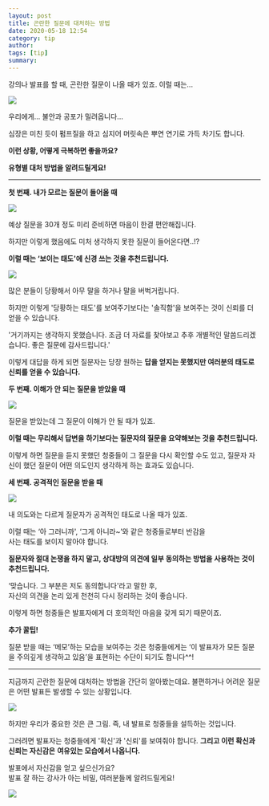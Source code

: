 ```yaml
---
layout: post
title: 곤란한 질문에 대처하는 방법
date: 2020-05-18 12:54
category: tip
author: 
tags: [tip]
summary: 
---
```



강의나 발표를 할 때, 곤란한 질문이 나올 때가 있죠. 이럴 때는...  

![](https://t1.daumcdn.net/liveboard/taling/2892c51d18e640f78c705a9e15d7ae22.gif)

우리에게... 불안과 공포가 밀려옵니다...

  

심장은 미친 듯이 펌프질을 하고 심지어 머릿속은 뿌연 연기로 가득 차기도 합니다.

  

**이런 상황, 어떻게 극복하면 좋을까요?**

**유형별 대처 방법을 알려드릴게요!**

----------

**첫 번째. 내가 모르는 질문이 들어올 때**

![](https://img1.daumcdn.net/thumb/R720x0/?fname=https%3A%2F%2Ft1.daumcdn.net%2Fliveboard%2Ftaling%2Fbc3f6d841dae477f9b9f91e5ee7c102e.JPG)

예상 질문을 30개 정도 미리 준비하면 마음이 한결 편안해집니다.

하지만 이렇게 했음에도 미처 생각하지 못한 질문이 들어온다면..!?

  

**이럴 때는 ‘보이는 태도'에 신경 쓰는 것을 추천드립니다.**

![](https://img1.daumcdn.net/thumb/R720x0/?fname=https%3A%2F%2Ft1.daumcdn.net%2Fliveboard%2Ftaling%2F95493eca83c3401cb2bc4ec0507899b6.JPG)

많은 분들이 당황해서 아무 말을 하거나 말을 버벅거립니다.

  

하지만 이렇게 '당황하는 태도'를 보여주기보다는 '솔직함'을 보여주는 것이 신뢰를 더 얻을 수 있습니다.

'거기까지는 생각하지 못했습니다. 조금 더 자료를 찾아보고 추후 개별적인 말씀드리겠습니다. 좋은 질문에 감사드립니다.'  

이렇게 대답을 하게 되면 질문자는 당장 원하는  **답을 얻지는 못했지만 여러분의 태도로 신뢰를 얻을 수 있습니다.**

**두 번째. 이해가 안 되는 질문을 받았을 때**

![](https://img1.daumcdn.net/thumb/R720x0/?fname=https%3A%2F%2Ft1.daumcdn.net%2Fliveboard%2Ftaling%2Ff892ad0735604745af9069f7e9e0922f.JPG)

질문을 받았는데 그 질문이 이해가 안 될 때가 있죠.

  
**이럴 때는 무리해서 답변을 하기보다는 질문자의 질문을 요약해보는 것을 추천드립니다.**

  

이렇게 하면 질문을 듣지 못했던 청중들이 그 질문을 다시 확인할 수도 있고, 질문자 자신이 했던 질문이 어떤 의도인지 생각하게 하는 효과도 있습니다.

**세 번째. 공격적인 질문을 받을 때**

[![](https://img1.daumcdn.net/thumb/R720x0/?fname=https%3A%2F%2Ft1.daumcdn.net%2Fliveboard%2Ftaling%2Feb6c0c25f62f4faebec67b7c9592bf77.png)](https://taling.me/Talent/Detail/22397?utm_source=kakao&utm_medium=1%EB%B6%84&utm_campaign=%EC%A0%95%EB%B3%B4%EA%B3%B5%EC%9C%A0&utm_term=&utm_content=_%EA%B3%A4%EB%9E%80%ED%95%9C%EC%A7%88%EB%AC%B8_yu_lee&mktCateMain=&mktCateSub=245)

내 의도와는 다르게 질문자가 공격적인 태도로 나올 때가 있죠.

  
이럴 때는 ‘아 그러니까', ‘그게 아니라~’와 같은 청중들로부터 반감을  
사는 태도를 보이지 말아야 합니다.

  
**질문자와 절대 논쟁을 하지 말고, 상대방의 의견에 일부 동의하는 방법을 사용하는 것이 추천드립니다.**

‘맞습니다. 그 부분은 저도 동의합니다'라고 말한 후,  
자신의 의견을 논리 있게 천천히 다시 정리하는 것이 좋습니다.  

이렇게 하면 청중들은 발표자에게 더 호의적인 마음을 갖게 되기 때문이죠.

**추가 꿀팁!**

질문 받을 때는 ‘메모’하는 모습을 보여주는 것은 청중들에게는 ‘이 발표자가 모든 질문을 주의깊게 생각하고 있음’을 표현하는 수단이 되기도 합니다^^!  

----------

지금까지 곤란한 질문에 대처하는 방법을 간단히 알아봤는데요. 불편하거나 어려운 질문은 어떤 발표든 발생할 수 있는 상황입니다.

[![](https://img1.daumcdn.net/thumb/R720x0/?fname=https%3A%2F%2Ft1.daumcdn.net%2Fliveboard%2Ftaling%2Fd7d6136ca22945a6b9c4f5e6944709ac.png)](https://taling.me/Talent/Detail/22397?utm_source=kakao&utm_medium=1%EB%B6%84&utm_campaign=%EC%A0%95%EB%B3%B4%EA%B3%B5%EC%9C%A0&utm_term=&utm_content=_%EA%B3%A4%EB%9E%80%ED%95%9C%EC%A7%88%EB%AC%B8_yu_lee&mktCateMain=&mktCateSub=245)

하지만 우리가 중요한 것은 큰 그림. 즉, 내 발표로 청중들을 설득하는 것입니다.  
  
그러려면 발표자는 청중들에게 '확신'과 '신뢰'를 보여줘야 합니다. **그리고 이런 확신과 신뢰는 자신감은** **여유있는 모습에서 나옵니다.**  
  
발표에서 자신감을 얻고 싶으신가요?  
발표 잘 하는 강사가 아는 비밀, 여러분들께 알려드릴게요!

[![](https://img1.daumcdn.net/thumb/R720x0/?fname=https%3A%2F%2Ft1.daumcdn.net%2Fliveboard%2Ftaling%2Fe95b9e63f0324c5fbe2e65073b48005e.JPG)](https://taling.me/Talent/Detail/22397?utm_source=kakao&utm_medium=1%EB%B6%84&utm_campaign=%EC%A0%95%EB%B3%B4%EA%B3%B5%EC%9C%A0&utm_term=&utm_content=_%EA%B3%A4%EB%9E%80%ED%95%9C%EC%A7%88%EB%AC%B8_yu_lee&mktCateMain=&mktCateSub=245)